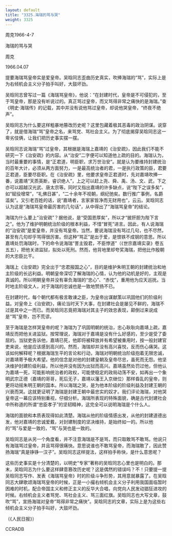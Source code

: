 ```yaml
---
layout: default
title: "3325.海瑞的骂与哭"
weight: 3325
---
```


周克1966-4-7

海瑞的骂与哭

周克

1966.04.07

提要海瑞骂皇帝实是爱皇帝。吴晗同志歪曲历史真实，吹捧海瑞的“骂”，实际上是为右倾机会主义分子拍手叫好，大鼓坏劲。

吴晗同志曾写过一篇《海瑞骂皇帝》，他说：“在封建时代，皇帝是不可侵犯的，至于骂皇帝，那是没有听说过的。真正骂过皇帝，而又骂得非常之痛快的是海瑞。”查《明史·海瑞传》的记载，其中并没有说他骂过皇帝，却说他哭皇帝，“终夜不绝声”。

吴晗同志为什么要这样粗暴地篡改历史呢？这里包藏着极其恶毒的政治阴谋。说穿了，就是借海瑞“骂”皇帝之名，来骂党、骂社会主义。为了彻底揭穿吴晗同志这一卑劣伎俩，让我们把历史事实摆一摆。

吴晗同志说海瑞“骂”过皇帝，其根据是海瑞上嘉靖的《治安疏》，因此我们不能不研究一下《治安疏》的内容。从“治安”二字便可以知道他上疏的目的。海瑞认为，当时最重要的事情，是“正君道，明臣职，求万世治安”。就是认为要维持封建统治的百年大计，必须从两方面努力，一是最高统治者的君，一是执行政策的臣，君要正君道，臣要尽臣职。在《治安疏》里，他要求皇帝正君道时，先对嘉靖吹捧一番，说嘉靖“天质英断，睿识绝人”，上之可以赶上尧、舜、禹、汤、文、武，下之亦可以超越汉光武、唐太宗等。同时又指出嘉靖的许多缺点，说“陛下之误多矣”，如“赋役增常”，“礼佛日甚”，“二十余年不视朝，纲纪弛矣。数行推广事例，名爵滥矣”。又引老百姓的话，说“嘉靖者，言家家皆净而无财用也”，云云。吴晗同志认为这是“海瑞骂皇帝最厉害的几句话”，从中得出了“海瑞骂皇帝”的结论。

海瑞为什么要上“治安疏”？据他说，是“受国恩厚矣”，所以才“披肝胆为陛下言之”。他为了维护明朝统治阶级的根本利益，不惜“冒死”进言。因此，有人说海瑞的“治安疏”是爱皇帝，并没有骂皇帝。当然，要说海瑞没有骂过几句，也不尽然，甚至有几句却乎骂得很厉害。但这种“骂正”是出于爱，是恨铁不成钢的意思。所以嘉靖处罚海瑞时，下的命令说海瑞“詈主毁君，不臣悖道”（《世宗嘉靖实录》卷五五五），把他关进监狱，拟处以死刑。然而，他背地里却夸奖海瑞，把他比作殷朝的大忠臣比干。

海瑞上《治安疏》完全出于“忠君报国之心”，目的是维护朱明王朝的封建统治和地主阶级的长远利益。明朝皇帝深切了解海瑞的心情，认为他的动机是好的，主观是真诚的。所以明朝皇帝并没有辜负海瑞的“忠心”、“赤忱”，重用他为应天巡抚。当时地主阶级文人，对于海瑞的忠诚也是一致地赞扬不已。

在封建时代，每个朝代都有极言敢谏之臣，为皇帝出谋献策以巩固他们的阶级利益。对皇帝上《治安疏》，痛论当时天下大事，在封建社会是屡见不鲜的，海瑞不过是其中之一而已。而吴晗同志竟把海瑞对其主子的效忠表现，颠倒过来说成是“骂”皇帝，岂不荒谬。

至于海瑞是怎样哭皇帝的呢？海瑞为了巩固明朝的统治，忠心耿耿向嘉靖上疏，嘉靖反而把他关进监狱。按常理说，海瑞对于嘉靖是没有什么好感的，至少是受了委屈的。当狱吏告诉他，嘉靖已死，他即将被释放并有希望被重用时，按一般封建官吏来说，他是应该感到高兴的。然而，海瑞却并没有高兴喜悦，反而伤心痛哭。这该如何解释呢？根据海瑞生平的言论和行动，海瑞对明朝统治阶级抱着无限忠诚，对嘉靖寄予极大希望。他的信念是对他的封建皇朝及皇帝尽忠，虽死而无怨。他坚决维护封建阶级利益，所以他并没有因为出狱而高兴。嘉靖虽然处罚过他，但他认为嘉靖一死，可能影响统治者的政权，可能使稳定的政局动荡不安，如再出一个象明武宗正德（嘉靖的哥哥，死后无子，嘉靖以藩王入京继位）那样昏乱的皇帝，则更将动摇朱明王朝的国本。所以海瑞之哭，是为他本阶级的阶级利益及封建王朝的兴衰而哭。这就更证明了海瑞是封建王朝中最忠实的奴才。我们评论海瑞，对他哭皇帝这一幕应该特别重视，仔细分析。海瑞所表现的特殊面貌，确是古代封建社会中所称道的所谓“忠臣孝子”的坚韧精神，这完全可以说明海瑞是个什么人。

海瑞的面貌和本质表现得如此清楚。海瑞从他的阶级情感出发，从他的封建道德出发，他对嘉靖的忠诚爱戴，对封建制度的坚决维持，是始终如一的。所以他的“骂”与爱是一致的，“骂”与哭也是一致的。

吴晗同志是从另一个角度看，并不注意海瑞是不是骂，而只取敢骂不敢骂。他说只有海瑞骂过皇帝，并且骂得很痛快。意思说谁也不敢骂皇帝，而海瑞敢了，因此赞扬海瑞“真是铮铮一汉子”。吴晗同志这样提法，这样拍手称快，是什么意思呢？

这些历史事实是十分清楚的，以明史“专家”著称的吴晗同志心里也是明白的。那末，吴晗同志为什么要这样肆意篡改历史呢？这是偶然的错误吗？不！只要提一提吴晗同志写作、发表《海瑞骂皇帝》时的阶级斗争形势，其用意就暴露了。在吴晗同志大肆歌颂海瑞骂皇帝的时候，正是一小撮右倾机会主义分子利用我国面临暂时困难的时机，配合帝国主义和修正主义的反华大合唱，向党向人民发动猖狂进攻的时候。右倾机会主义者骂党、骂社会主义、骂三面红旗。吴晗同志也大写文章，鼓吹“骂”，宣扬海瑞对皇帝“骂得非常之痛快”。吴晗同志的文章，实际上是为这些右倾机会主义分子拍手叫好，大鼓坏劲。

（《人民日报》）

CCRADB

